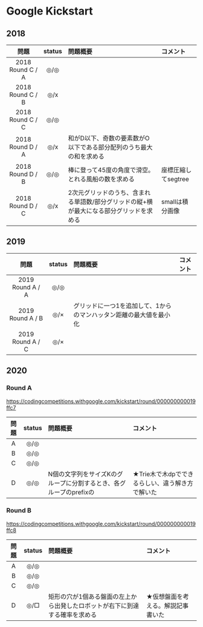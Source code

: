 # Google Kickstart

## 2018

| 問題 | status | 問題概要 | コメント |
|:---:|:-:|:-|:-|
| 2018 Round C / A | ◎/◎ |  |  |
| 2018 Round C / B | ◎/x |  |  |
| 2018 Round C / C | ◎/◎ |  |  |
| 2018 Round D / A | ◎/x | 和がD以下、奇数の要素数がO以下である部分配列のうち最大の和を求める |  |
| 2018 Round D / B | ◎/◎ | 棒に登って45度の角度で滑空。とれる風船の数を求める | 座標圧縮してsegtree |
| 2018 Round D / C | ◎/x | 2次元グリッドのうち、含まれる単語数/部分グリッドの縦+横 が最大になる部分グリッドを求める | smallは積分画像  |

## 2019

| 問題 | status | 問題概要 | コメント |
|:---:|:-:|:-|:-|
| 2019 Round A / A |◎/◎|  |  |
| 2019 Round A / B |◎/×| グリッドに一つ1を追加して、1からのマンハッタン距離の最大値を最小化 |  |
| 2019 Round A / C |◎/×|  |  |

## 2020

### Round A

https://codingcompetitions.withgoogle.com/kickstart/round/000000000019ffc7

| 問題 | status | 問題概要 | コメント |
|:---:|:-:|:-|:-|
| A |◎/◎|  |  |
| B |◎/◎|  |  |
| C |◎/◎|  |  |
| D |◎/◎|N個の文字列をサイズKのグループに分割するとき、各グループのprefixの|★Trie木で木dpでできるらしい、違う解き方で解いた|

### Round B

https://codingcompetitions.withgoogle.com/kickstart/round/000000000019ffc8

| 問題 | status | 問題概要 | コメント |
|:---:|:-:|:-|:-|
| A |◎/◎|  |  |
| B |◎/◎|  |  |
| C |◎/◎|  |  |
| D |◎/□|矩形の穴が1個ある盤面の左上から出発したロボットが右下に到達する確率を求める|★仮想盤面を考える。解説記事書いた|

